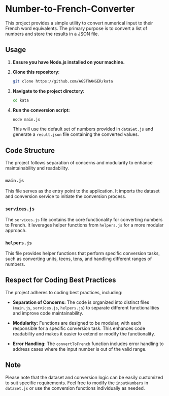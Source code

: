 # Number-to-French-Converter

This project provides a simple utility to convert numerical input to their French word equivalents. The primary purpose is to convert a list of numbers and store the results in a JSON file.

## Usage

1. **Ensure you have Node.js installed on your machine.**

2. **Clone this repository**:

   ```bash
   git clone https://github.com/AGSTRANGER/kata
   ```

3. **Navigate to the project directory:**

   ```bash
   cd kata
   ```

4. **Run the conversion script:**

   ```bash
   node main.js
   ```

   This will use the default set of numbers provided in `dataSet.js` and generate a `result.json` file containing the converted values.

## Code Structure

The project follows separation of concerns and modularity to enhance maintainability and readability.

### `main.js`

This file serves as the entry point to the application. It imports the dataset and conversion service to initiate the conversion process.

### `services.js`

The `services.js` file contains the core functionality for converting numbers to French. It leverages helper functions from `helpers.js` for a more modular approach.

### `helpers.js`

This file provides helper functions that perform specific conversion tasks, such as converting units, teens, tens, and handling different ranges of numbers.

## Respect for Coding Best Practices

The project adheres to coding best practices, including:

- **Separation of Concerns:** The code is organized into distinct files (`main.js`, `services.js`, `helpers.js`) to separate different functionalities and improve code maintainability.

- **Modularity:** Functions are designed to be modular, with each responsible for a specific conversion task. This enhances code readability and makes it easier to extend or modify the functionality.

- **Error Handling:** The `convertToFrench` function includes error handling to address cases where the input number is out of the valid range.

## Note

Please note that the dataset and conversion logic can be easily customized to suit specific requirements. Feel free to modify the `inputNumbers` in `dataSet.js` or use the conversion functions individually as needed.
